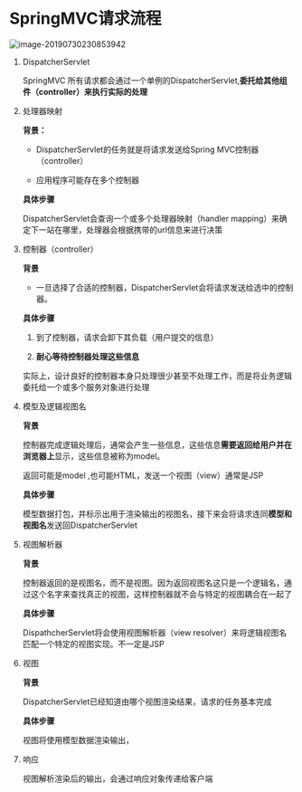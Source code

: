 

# SpringMVC请求流程

![image-20190730230853942](https://zszblog.oss-cn-beijing.aliyuncs.com/zszblog/blogimage-master/img/image-20190730230853942.png)

1. DispatcherServlet

   SpringMVC 所有请求都会通过一个单例的DispatcherServlet,**委托给其他组件（controller）来执行实际的处理**

2. 处理器映射

   **背景：**

   - DispatcherServlet的任务就是将请求发送给Spring MVC控制器（controller）

   - 应用程序可能存在多个控制器

   **具体步骤**

   DispatcherServlet会查询一个或多个处理器映射（handler mapping）来确定下一站在哪里，处理器会根据携带的url信息来进行决策

3. 控制器（controller）

   **背景**

   - 一旦选择了合适的控制器，DispatcherServlet会将请求发送给选中的控制器。

   **具体步骤**

   1. 到了控制器，请求会卸下其负载（用户提交的信息）

   2. **耐心等待控制器处理这些信息**

   实际上，设计良好的控制器本身只处理很少甚至不处理工作，而是将业务逻辑委托给一个或多个服务对象进行处理

4. 模型及逻辑视图名

   **背景**

   控制器完成逻辑处理后，通常会产生一些信息，这些信息**需要返回给用户并在浏览器上**显示，这些信息被称为model。

   返回可能是model ,也可能HTML，发送一个视图（view）通常是JSP

   **具体步骤**

   模型数据打包，并标示出用于渲染输出的视图名，接下来会将请求连同**模型和视图名**发送回DispatcherServlet

5. 视图解析器

   **背景**

   控制器返回的是视图名，而不是视图。因为返回视图名这只是一个逻辑名，通过这个名字来查找真正的视图，这样控制器就不会与特定的视图耦合在一起了

   **具体步骤**

   DispathcherServlet将会使用视图解析器（view resolver）来将逻辑视图名匹配一个特定的视图实现。不一定是JSP

6. 视图

   **背景**

   DispatcherServlet已经知道由哪个视图渲染结果，请求的任务基本完成

   **具体步骤**

   视图将使用模型数据渲染输出，

7. 响应

   视图解析渲染后的输出，会通过响应对象传递给客户端

  

   

   



